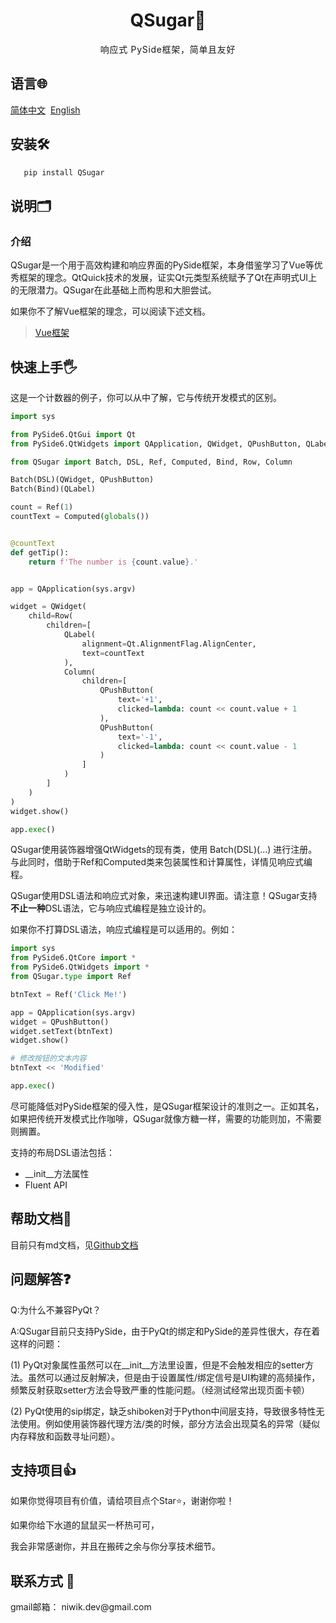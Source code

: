 <link href='https://fonts.googleapis.com/css?family=Noto Sans' rel='stylesheet'>
<link href="
https://cdn.jsdelivr.net/npm/jetbrains-mono@1.0.6/css/jetbrains-mono.min.css
" rel="stylesheet">

<h1 style="text-align: center;">QSugar🌱</h1>

<div style="text-align:center; letter-spacing: 0.05em;">
    响应式 PySide框架，简单且友好
</div>

<h2>
    语言🌐
</h2>

[简体中文](README_zh.md) &nbsp;[English](README.md)

<h2>
    安装🛠️
</h2>

```bash
   pip install QSugar
```

<h2>
    说明🗂️
</h2>

<h3> 介绍 </h3>

<p>
    QSugar是一个用于高效构建和响应界面的PySide框架，本身借鉴学习了Vue等优秀框架的理念。QtQuick技术的发展，证实Qt元类型系统赋予了Qt在声明式UI上的无限潜力。QSugar在此基础上而构思和大胆尝试。
</p>

<p>
    如果你不了解Vue框架的理念，可以阅读下述文档。
</p>

> [Vue框架](https://vuejs.org/guide)

<h2>
    快速上手🖐️
</h2>

<span>这是一个计数器的例子，你可以从中了解，它与传统开发模式的区别。<span>

```python
import sys

from PySide6.QtGui import Qt
from PySide6.QtWidgets import QApplication, QWidget, QPushButton, QLabel

from QSugar import Batch, DSL, Ref, Computed, Bind, Row, Column

Batch(DSL)(QWidget, QPushButton)
Batch(Bind)(QLabel)

count = Ref(1)
countText = Computed(globals())


@countText
def getTip():
    return f'The number is {count.value}.'


app = QApplication(sys.argv)

widget = QWidget(
    child=Row(
        children=[
            QLabel(
                alignment=Qt.AlignmentFlag.AlignCenter,
                text=countText
            ),
            Column(
                children=[
                    QPushButton(
                        text='+1',
                        clicked=lambda: count << count.value + 1
                    ),
                    QPushButton(
                        text='-1',
                        clicked=lambda: count << count.value - 1
                    )
                ]
            )
        ]
    )
)
widget.show()

app.exec()

```
<p>
QSugar使用装饰器增强QtWidgets的现有类，使用 Batch(DSL)(...) 进行注册。与此同时，借助于Ref和Computed类来包装属性和计算属性，详情见<a>响应式编程</a>。

QSugar使用DSL语法和响应式对象，来迅速构建UI界面。请注意！QSugar支持<strong>不止一种</strong>DSL语法，它与响应式编程是独立设计的。<br/>

如果你不打算DSL语法，响应式编程是可以适用的。例如：
</p>

```python
import sys
from PySide6.QtCore import *
from PySide6.QtWidgets import *
from QSugar.type import Ref

btnText = Ref('Click Me!')

app = QApplication(sys.argv)
widget = QPushButton()
widget.setText(btnText)
widget.show()

# 修改按钮的文本内容
btnText << 'Modified'

app.exec()
```
<p>
    尽可能降低对PySide框架的侵入性，是QSugar框架设计的准则之一。正如其名，如果把传统开发模式比作咖啡，QSugar就像方糖一样，需要的功能则加，不需要则搁置。
</p>

<p>
    支持的布局DSL语法包括：
    <ul>
        <li>
            __init__方法属性
        </li>
        <li>Fluent API</li>
    </ul>
</p>

<h2>
    帮助文档📘
</h2>

<p>

目前只有md文档，见[Github文档](DOCUMENT_zh.md)

</p>

<h2>
    问题解答❓
</h2>

<p>
Q:为什么不兼容PyQt？

A:QSugar目前只支持PySide，由于PyQt的绑定和PySide的差异性很大，存在着这样的问题：

(1) PyQt对象属性虽然可以在__init__方法里设置，但是不会触发相应的setter方法。虽然可以通过反射解决，但是由于设置属性/绑定信号是UI构建的高频操作，频繁反射获取setter方法会导致严重的性能问题。（经测试经常出现页面卡顿）

(2) PyQt使用的sip绑定，缺乏shiboken对于Python中间层支持，导致很多特性无法使用。例如使用装饰器代理方法/类的时候，部分方法会出现莫名的异常（疑似内存释放和函数寻址问题）。
</p>

<h2>
    支持项目👍
</h2>

<p>
如果你觉得项目有价值，请给项目点个Star⭐，谢谢你啦！

如果你给下水道的鼠鼠买一杯热可可，

我会非常感谢你，并且在搬砖之余与你分享技术细节。
</p>

<h2>
    联系方式 📧
</h2>

<p>
gmail邮箱： niwik.dev@gmail.com
</p>
